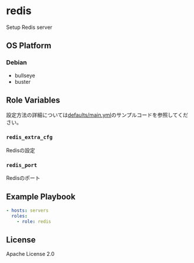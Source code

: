 redis
=================

Setup Redis server

OS Platform
-----------------

### Debian

- bullseye
- buster

Role Variables
--------------

設定方法の詳細については[defaults/main.yml](defaults/main.yml)のサンプルコードを参照してください。

### `redis_extra_cfg`

Redisの設定

### `redis_port`

Redisのポート

Example Playbook
--------------

```yaml
- hosts: servers
  roles:
    - role: redis
```

License
--------------

Apache License 2.0
